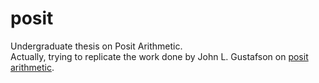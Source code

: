 # posit
Undergraduate thesis on Posit Arithmetic.   
Actually, trying to replicate the work done by John L. Gustafson on [posit arithmetic](https://posithub.org/).

